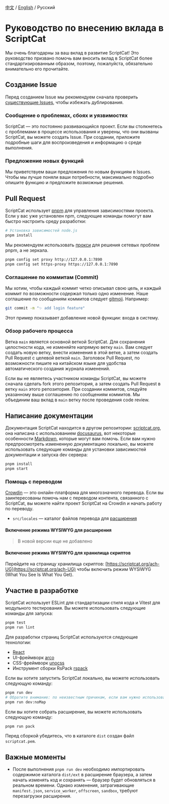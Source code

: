 [中文](CONTRIBUTING.md) / [English](./docs/CONTRIBUTING_EN.md) / Русский

# Руководство по внесению вклада в ScriptCat

Мы очень благодарны за ваш вклад в развитие ScriptCat! Это руководство призвано помочь вам вносить вклад в ScriptCat более стандартизированным образом, поэтому, пожалуйста, обязательно внимательно его прочитайте.

## Создание Issue

Перед созданием Issue мы рекомендуем сначала проверить [существующие Issues](https://github.com/scriptscat/scriptcat/issues), чтобы избежать дублирования.

### Сообщение о проблемах, сбоях и уязвимостях

ScriptCat — это постоянно развивающийся проект. Если вы столкнетесь с проблемами в процессе использования и уверены, что они вызваны ScriptCat, вы можете создать Issue. При создании, приложите подробные шаги для воспроизведения и информацию о среде выполнения.

### Предложение новых функций

Мы приветствуем ваши предложения по новым функциям в Issues. Чтобы мы лучше поняли ваши потребности, максимально подробно опишите функцию и предложите возможные решения.

## Pull Request

ScriptCat использует [pnpm](https://pnpm.io/) для управления зависимостями проекта. Если у вас уже установлен npm, следующие команды помогут вам быстро настроить среду разработки:

```bash
# Установка зависимостей node.js
pnpm install
```

Мы рекомендуем использовать [прокси](https://pnpm.io/npmrc#https-proxy) для решения сетевых проблем pnpm, а не зеркала.

```bash
pnpm config set proxy http://127.0.0.1:7890
pnpm config set https-proxy https://127.0.0.1:7890
```

### Соглашение по коммитам (Commit)

Мы хотим, чтобы каждый коммит четко описывал свою цель, и каждый коммит по возможности содержал только одно изменение. Наше соглашение по сообщениям коммитов следует [gitmoji](https://gitmoji.dev/). Например:

```bash
git commit -m "✨ add login feature"
```

Этот пример показывает добавление новой функции: входа в систему.

### Обзор рабочего процесса

Ветка `main` является основной веткой ScriptCat. Для сохранения целостности кода, не изменяйте напрямую ветку `main`.
Вам следует создать новую ветку, внести изменения в этой ветке, а затем создать Pull Request с целевой веткой `main`.
Заголовок Pull Request, по возможности пишите на китайском языке для удобства автоматического создания журнала изменений.

Если вы не являетесь участником команды ScriptCat, вы можете сначала сделать fork этого репозитория, а затем создать Pull Request
в ветку `main` этого репозитория. При создании коммитов, следуйте указанному выше соглашению по сообщениям коммитов.
Мы объединим ваш вклад в `main` ветку после проведения code review.

## Написание документации

Документация ScriptCat находится в другом репозитории: [scriptcat.org](https://docs.scriptcat.org), она написана с использованием [docusaurus](https://docusaurus.io/), вот некоторые
особенности [Markdown](https://docusaurus.io/docs/markdown-features), которые могут вам помочь. Если вам нужно предпросмотреть измененную документацию локально,
вы можете использовать следующие команды для установки зависимостей документации и запуска dev сервера:

```bash
pnpm install
pnpm start
```

### Помощь с переводом

[Crowdin](https://crowdin.com/project/scriptcat) — это онлайн-платформа для многозначного перевода. Если вы заинтересованы помочь нам
с переводом контента, связанного с ScriptCat, вы можете найти проект ScriptCat на Crowdin и начать работу по переводу.

- `src/locales` — каталог файлов перевода для [расширения](https://github.com/scriptscat/scriptcat)

#### Включение режима WYSIWYG для расширения

> В новой версии еще не добавлено

#### Включение режима WYSIWYG для хранилища скриптов

Перейдите на страницу хранилища скриптов: [https://scriptcat.org/ach-UG](https://scriptcat.org/ach-UG) чтобы включить режим WYSIWYG (What You See Is What You Get).

## Участие в разработке

ScriptCat использует ESLint для стандартизации стиля кода и Vitest для модульного тестирования. Вы можете использовать следующие команды для запуска:

```bash
pnpm test
pnpm run lint
```

Для разработки страниц ScriptCat используются следующие технологии:

- [React](https://reactjs.org/)
- UI-фреймворк [arco](https://arco.design)
- CSS-фреймворк [unocss](https://unocss.dev/interactive/)
- Инструмент сборки RsPack [rspack](https://rspack.dev/)

Если вы хотите запустить ScriptCat локально, вы можете использовать следующую команду:

```bash
pnpm run dev
# Обратите внимание: по неизвестным причинам, если вам нужно использовать режим инкогнито, используйте следующую команду для разработки
pnpm run dev:noMap
```

Если вы хотите собрать расширение, вы можете использовать следующую команду:

```bash
pnpm run pack
```

Перед сборкой убедитесь, что в каталоге `dist` создан файл `scriptcat.pem`.

## Важные моменты

- После выполнения `pnpm run dev` необходимо импортировать содержимое каталога `dist/ext` в расширение браузера, а затем начать изменять код
и сохранять — браузер будет обновляться в реальном времени. Однако изменения, затрагивающие `manifest.json`, `service_worker`, `offscreen`, `sandbox`, требуют перезагрузки расширения.
